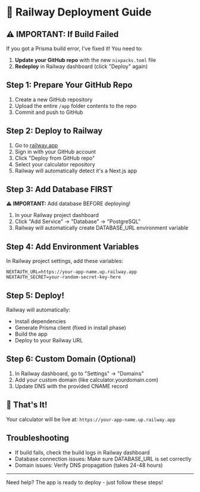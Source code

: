 
# 🚂 Railway Deployment Guide

## ⚠️ IMPORTANT: If Build Failed
If you got a Prisma build error, I've fixed it! You need to:
1. **Update your GitHub repo** with the new `nixpacks.toml` file
2. **Redeploy** in Railway dashboard (click "Deploy" again)

## Step 1: Prepare Your GitHub Repo
1. Create a new GitHub repository
2. Upload the entire `/app` folder contents to the repo
3. Commit and push to GitHub

## Step 2: Deploy to Railway
1. Go to [railway.app](https://railway.app)
2. Sign in with your GitHub account
3. Click "Deploy from GitHub repo"
4. Select your calculator repository
5. Railway will automatically detect it's a Next.js app

## Step 3: Add Database FIRST
⚠️ **IMPORTANT:** Add database BEFORE deploying!
1. In your Railway project dashboard
2. Click "Add Service" → "Database" → "PostgreSQL"
3. Railway will automatically create DATABASE_URL environment variable

## Step 4: Add Environment Variables
In Railway project settings, add these variables:
```
NEXTAUTH_URL=https://your-app-name.up.railway.app
NEXTAUTH_SECRET=your-random-secret-key-here
```

## Step 5: Deploy!
Railway will automatically:
- Install dependencies
- Generate Prisma client (fixed in install phase)
- Build the app
- Deploy to your Railway URL

## Step 6: Custom Domain (Optional)
1. In Railway dashboard, go to "Settings" → "Domains"
2. Add your custom domain (like calculator.yourdomain.com)
3. Update DNS with the provided CNAME record

## 🎯 That's It!
Your calculator will be live at: `https://your-app-name.up.railway.app`

## Troubleshooting
- If build fails, check the build logs in Railway dashboard
- Database connection issues: Make sure DATABASE_URL is set correctly
- Domain issues: Verify DNS propagation (takes 24-48 hours)

---
Need help? The app is ready to deploy - just follow these steps!
